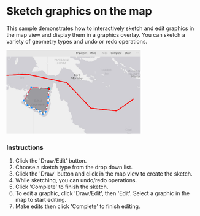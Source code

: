 # Sketch graphics on the map

This sample demonstrates how to interactively sketch and edit graphics in the map view and display them in a graphics overlay. You can sketch a variety of geometry types and undo or redo operations.

<img src="SketchOnMap.jpg" width="350"/>

### Instructions

1. Click the 'Draw/Edit' button.
2. Choose a sketch type from the drop down list.
3. Click the 'Draw' button and click in the map view to create the sketch.
4. While sketching, you can undo/redo operations.
5. Click 'Complete' to finish the sketch.
6. To edit a graphic, click 'Draw/Edit', then 'Edit'. Select a graphic in the map to start editing.
7. Make edits then click 'Complete' to finish editing.